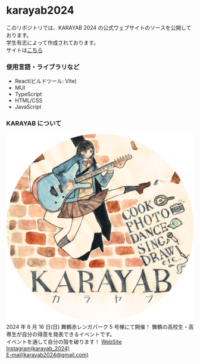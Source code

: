 # karayab2024

このリポジトリでは、KARAYAB 2024 の公式ウェブサイトのソースを公開しております。  
学生有志によって作成されております。  
サイトは[こちら](https://karayab2024.web.app/)

### 使用言語・ライブラリなど

- React(ビルドツール: Vite)
- MUI
- TypeScript
- HTML/CSS
- JavaScript

### KARAYAB について

![Logo](https://github.com/s-hirata0831/karayab2024/blob/main/doc_img/karayab.PNG?raw=true)
2024 年 6 月 16 日(日) 舞鶴赤レンガパーク 5 号棟にて開催！
舞鶴の高校生・高専生が自分の得意を発表できるイベントです。  
イベントを通して自分の殻を破ります！
[WebSite](https://karayab2024.web.app/)  
[Instagram(karayab_2024)](https://www.instagram.com/karayab_2024)  
[E-mail(karayab2024@gmail.com)](mailto:karayab2024@gmail.com)

